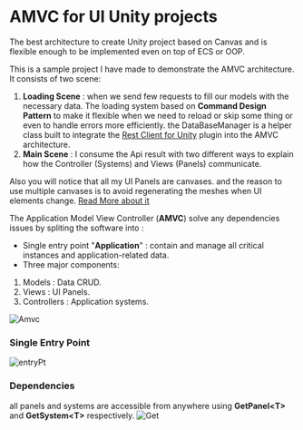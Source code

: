 # AMVC for UI Unity projects

The best architecture to create Unity project based on Canvas and is flexible enough to be implemented even on top of ECS or OOP. 


This is a sample project I have made to demonstrate the AMVC architecture. It consists of two scene: 

1.  **Loading Scene** : when we send few requests to fill our models with the necessary data. The loading system based on **Command Design Pattern** to make it flexible when we need to reload or skip some thing or even to handle errors more efficiently. the DataBaseManager is a helper class built to integrate the 
  [Rest Client for Unity](https://assetstore.unity.com/packages/tools/network/rest-client-for-unity-102501) plugin into the AMVC architecture.
2. **Main Scene** : I consume the Api result with two different ways to explain how the Controller (Systems) and Views (Panels) communicate.

Also you will notice that all my UI Panels are canvases. and the reason to use multiple canvases is to avoid regenerating the meshes when UI elements change. [Read More about it](https://unity3d.com/how-to/unity-ui-optimization-tips?_ga=2.201878425.948249629.1611743546-219693309.1579194164)

The Application Model View Controller (**AMVC**) solve any dependencies issues by spliting the software into :

- Single entry point "**Application**" : contain and manage all critical instances and application-related data.
- Three major components: 

1.  Models : Data CRUD.
2. Views : UI Panels.
3. Controllers : Application systems.

![Amvc](https://user-images.githubusercontent.com/62396712/105978631-0da04b80-6093-11eb-8285-fa04ec5674d1.png)

### Single Entry Point

![entryPt](https://user-images.githubusercontent.com/62396712/105978435-d5007200-6092-11eb-80a5-85a82338aa8c.png)

### Dependencies
all panels and systems are accessible from anywhere using **GetPanel<T<T>>** and **GetSystem<T<T>>** respectively.
![Get](https://user-images.githubusercontent.com/62396712/105911178-33ddd100-602a-11eb-8a13-20480f633b11.png)
